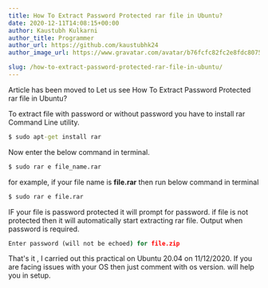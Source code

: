 ```yaml
---
title: How To Extract Password Protected rar file in Ubuntu?
date: 2020-12-11T14:08:15+00:00
author: Kaustubh Kulkarni
author_title: Programmer
author_url: https://github.com/kaustubhk24
author_image_url: https://www.gravatar.com/avatar/b76fcfc82fc2e8fdc8075636f1735f61?s=200

slug: /how-to-extract-password-protected-rar-file-in-ubuntu/
---
```

Article has been moved to
Let us see How To Extract Password Protected rar file in Ubuntu?

To extract file with password or without password you have to install rar Command Line utility.

```cmd title="cmd"
$ sudo apt-get install rar

```

Now enter the below command in terminal.

```cmd title="cmd"
$ sudo rar e file_name.rar

```

for example, if your file name is **file.rar** then run below command in terminal

```cmd title="cmd"
$ sudo rar e file.rar
```

IF your file is password protected it will prompt for password. if file is not protected then it will automatically start extracting rar file. Output when password is required.

```cmd title="cmd"
Enter password (will not be echoed) for file.zip
```

That's it , I carried out this practical on Ubuntu 20.04 on 11/12/2020. If you are facing issues with your OS then just comment with os version. will help you in setup.